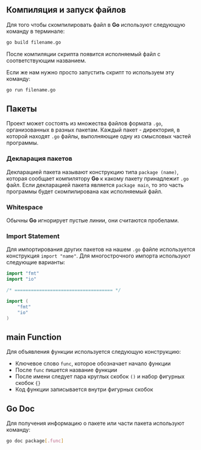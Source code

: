## Компиляция и запуск файлов

Для того чтобы скомпилировать файл в **Go** используют следующую команду в терминале:

```bash
go build filename.go
```

После компиляции скрипта появится исполняемый файл с соответствующим названием.

Если же нам нужно просто запустить скрипт то используем эту команду:

```bash
go run filename.go
```

## Пакеты

Проект может состоять из множества файлов формата `.go`, организованных в разных пакетам. Каждый пакет - директория, в которой находят `.go` файлы, выполняющие одну из смысловых частей программы.

### Декларация пакетов

Декларацией пакета называют конструкцию типа `package (name)`, которая сообщает компилятору **Go** к какому пакету принадлежит `.go` файл. Если декларацией пакета является `package main`, то это часть программы будет скомпилирована как исполняемый файл.

### Whitespace

Обычны **Go** игнорирует пустые линии, они считаются пробелами.

### Import Statement

Для импортирования других пакетов на нашем `.go` файле используется конструкция `import "name"`. Для многострочного импорта используют следующие варианты:

```go
import "fmt"
import "io"

/* ==================================== */

import (
	"fmt"
	"io"
)
```

## main Function

Для объявления функции используется следующую конструкцию:

* Ключевое слово `func`, которое обозначает начало функции
* После `func` пишется название функции
* После имени следует пара круглых скобок `()` и набор фигурных скобок `{}`
* Код функции записывается внутри фигурных скобок

## Go Doc

Для получения информацию о пакете или части пакета используют команду:

```bash
go doc package[.func]
```

